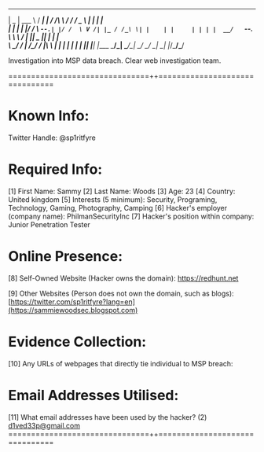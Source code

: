  ___________   _____ _   ____   _______ ___   _      _     
|  _  | ___ \ /  ___| | / /\ \ / /  ___/ _ \ | |    | |    
| | | | |_/ / \ `--.| |/ /  \ V /| |_ / /_\ \| |    | |    
| | | |  __/   `--. \    \   \ / |  _||  _  || |    | |    
\ \_/ / |     /\__/ / |\  \  | | | |  | | | || |____| |____
 \___/\_|     \____/\_| \_/  \_/ \_|  \_| |_/\_____/\_____/
                                                           
                                                           
Investigation into MSP data breach. Clear web investigation team.

===============================++===============================


Known Info:
=================
Twitter Handle: @sp1ritfyre

Required Info:
=================
[1] First Name: Sammy
[2] Last Name: Woods
[3] Age: 23
[4] Country: United kingdom
[5] Interests (5 minimum): Security, Programing, Technology, Gaming, Photography, Camping
[6] Hacker's employer (company name): PhilmanSecurityInc
[7] Hacker's position within company: Junior Penetration Tester

Online Presence:
=================================
[8] Self-Owned Website (Hacker owns the domain):
https://redhunt.net

[9] Other Websites (Person does not own the domain, such as blogs):
[https://twitter.com/sp1ritfyre?lang=en](https://sammiewoodsec.blogspot.com)



Evidence Collection:
=================================
[10] Any URLs of webpages that directly tie individual to MSP breach:


Email Addresses Utilised:
=================================
[11] What email addresses have been used by the hacker? (2)
d1ved33p@gmail.com
===============================++===============================






